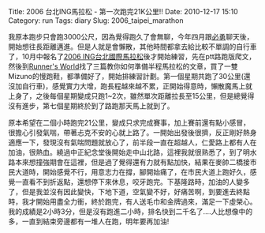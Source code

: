 Title: 2006 台北ING馬拉松 - 第一次跑完21K公里!!
Date: 2010-12-17 15:10
Category: run
Tags: diary
Slug: 2006_taipei_marathon

我原本跑步只會跑3000公尺，因為覺得跑久了會無聊，今年四月跟<a href="http://karakusa.blogspot.com/">必勇</a>聊天後，開始想往長距離邁進。但是人就是會懶散，其他時間都拿去給比較不單調的自行車了，10月中報名了<a href="http://www.ingtaipeiinternationalmarathon.com/2006/html/index.htm">2006 ING台北國際馬拉松</a>後才開始練習，先在ptt路跑版爬文，然後到<a href="http://www.runnersworld.com">Runner's World</a>找了三篇教你如何準備半程馬拉松的文章，買了一雙Mizuno的慢跑鞋，都準備好了，開始排練習計劃。第一個星期共跑了30公里(還沒加自行車)，感覺實力大增，跑長程越來越不累，正開始得意時，懶散魔馬上就上身了，之後每個星期變成只跑1~2次，雖然單次距離拉長至15公里，但是總覺得沒有進步，第七個星期終於到了路跑那天馬上就到了。

原本希望在二個小時跑完21公里，變成只求完成賽事，加上賽前還有點小感冒，很擔心引發氣喘，帶著忐克不安的心就上路了。一開始出發後很擠，反正剛好熱身適應一下，發現沒有氣喘問題就放心了，前半段一直在超越人，仁愛路上都有人在加油，很熱血。繞過中正紀念堂後開始走中山北路，這裡我就很熟悉了，到了明水路本來想撞強期會在這裡，但是過了覺得還有力就有點加快，結果在麥帥二橋接市民大道時，開始感覺不行，用意志力在撐，腳開始痛了，在市民大道上跑好久，感覺一直看不到折返點，還想停下來休息，咬牙跑完。下基隆路時，加油的人變多了，但是我並沒有因此變快，下地下道，空氣變不好，好痛苦啊，到要進去終點時，我才開始用盡全力衝，終於跑完，有人送毛巾和金牌過來，滿足一下虛榮心。我的成績是2小時3分，但是沒有跑進二小時，排名快到二千名了....人比想像中的多，一直到結束旁邊都有一堆人在跑，明年要再加油!
